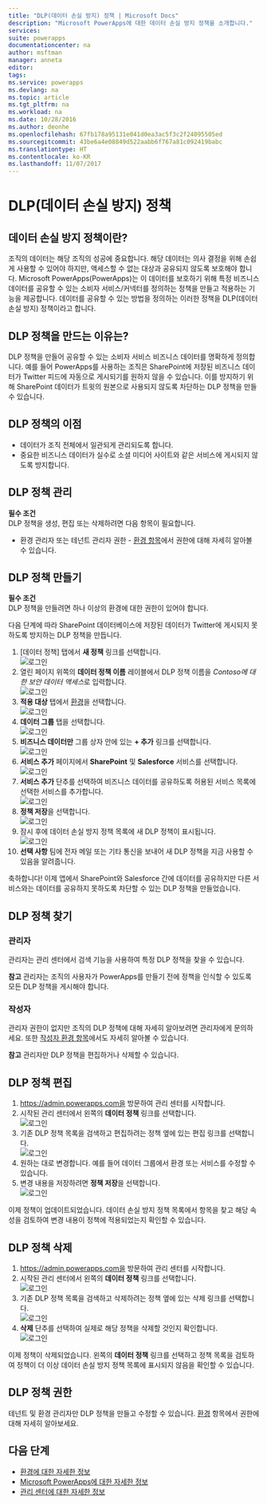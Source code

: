 ```yaml
---
title: "DLP(데이터 손실 방지) 정책 | Microsoft Docs"
description: "Microsoft PowerApps에 대한 데이터 손실 방지 정책을 소개합니다."
services: 
suite: powerapps
documentationcenter: na
author: msftman
manager: anneta
editor: 
tags: 
ms.service: powerapps
ms.devlang: na
ms.topic: article
ms.tgt_pltfrm: na
ms.workload: na
ms.date: 10/28/2016
ms.author: deonhe
ms.openlocfilehash: 67fb178a95131e041d0ea3ac5f3c2f24095505ed
ms.sourcegitcommit: 43be6a4e08849d522aabb6f767a81c092419babc
ms.translationtype: HT
ms.contentlocale: ko-KR
ms.lasthandoff: 11/07/2017
---
```

# <a name="data-loss-prevention-dlp-policies"></a>DLP(데이터 손실 방지) 정책
## <a name="what-is-a-data-loss-prevention-policy"></a>데이터 손실 방지 정책이란?
조직의 데이터는 해당 조직의 성공에 중요합니다. 해당 데이터는 의사 결정을 위해 손쉽게 사용할 수 있어야 하지만, 액세스할 수 없는 대상과 공유되지 않도록 보호해야 합니다. Microsoft PowerApps(PowerApps)는 이 데이터를 보호하기 위해 특정 비즈니스 데이터를 공유할 수 있는 소비자 서비스/커넥터를 정의하는 정책을 만들고 적용하는 기능을 제공합니다. 데이터를 공유할 수 있는 방법을 정의하는 이러한 정책을 DLP(데이터 손실 방지) 정책이라고 합니다.  

## <a name="why-create-a-dlp-policy"></a>DLP 정책을 만드는 이유는?
DLP 정책을 만들어 공유할 수 있는 소비자 서비스 비즈니스 데이터를 명확하게 정의합니다. 예를 들어 PowerApps를 사용하는 조직은 SharePoint에 저장된 비즈니스 데이터가 Twitter 피드에 자동으로 게시되기를 원하지 않을 수 있습니다. 이를 방지하기 위해 SharePoint 데이터가 트윗의 원본으로 사용되지 않도록 차단하는 DLP 정책을 만들 수 있습니다.

## <a name="benefits-of-a-dlp-policy"></a>DLP 정책의 이점
* 데이터가 조직 전체에서 일관되게 관리되도록 합니다.  
* 중요한 비즈니스 데이터가 실수로 소셜 미디어 사이트와 같은 서비스에 게시되지 않도록 방지합니다.   

## <a name="managing-dlp-policies"></a>DLP 정책 관리
**필수 조건**  
DLP 정책을 생성, 편집 또는 삭제하려면 다음 항목이 필요합니다.

* 환경 관리자 또는 테넌트 관리자 권한 - [환경 항목](environments-administration.md)에서 권한에 대해 자세히 알아볼 수 있습니다.

## <a name="create-a-dlp-policy"></a>DLP 정책 만들기
**필수 조건**  
DLP 정책을 만들려면 하나 이상의 환경에 대한 권한이 있어야 합니다.  

다음 단계에 따라 SharePoint 데이터베이스에 저장된 데이터가 Twitter에 게시되지 못하도록 방지하는 DLP 정책을 만듭니다.  

1. [데이터 정책] 탭에서 **새 정책** 링크를 선택합니다.  
   ![로그인](./media/prevent-data-loss/create-policy-1.png)    
2. 열린 페이지 위쪽의 **데이터 정책 이름** 레이블에서 DLP 정책 이름을 *Contoso에 대한 보안 데이터 액세스*로 입력합니다.   
   ![로그인](./media/prevent-data-loss/create-policy-2.png)  
3. **적용 대상** 탭에서 [환경](environments-administration.md)을 선택합니다.  
   ![로그인](./media/prevent-data-loss/create-policy-3.png)  
4. **데이터 그룹** 탭을 선택합니다.  
   ![로그인](./media/prevent-data-loss/create-policy-4.png)  
5. **비즈니스 데이터만** 그룹 상자 안에 있는 **+ 추가** 링크를 선택합니다.    
   ![로그인](./media/prevent-data-loss/create-policy-5.png)  
6. **서비스 추가** 페이지에서 **SharePoint** 및 **Salesforce** 서비스를 선택합니다.  
   ![로그인](./media/prevent-data-loss/create-policy-6.png)  
7. **서비스 추가** 단추를 선택하여 비즈니스 데이터를 공유하도록 허용된 서비스 목록에 선택한 서비스를 추가합니다.    
   ![로그인](./media/prevent-data-loss/create-policy-7.png)  
8. **정책 저장**을 선택합니다.  
   ![로그인](./media/prevent-data-loss/create-policy-8.png)  
9. 잠시 후에 데이터 손실 방지 정책 목록에 새 DLP 정책이 표시됩니다.  
   ![로그인](./media/prevent-data-loss/create-policy-9.png)  
10. **선택 사항** 팀에 전자 메일 또는 기타 통신을 보내어 새 DLP 정책을 지금 사용할 수 있음을 알려줍니다.

축하합니다! 이제 앱에서 SharePoint와 Salesforce 간에 데이터를 공유하지만 다른 서비스와는 데이터를 공유하지 못하도록 차단할 수 있는 DLP 정책을 만들었습니다.  

## <a name="find-a-dlp-policy"></a>DLP 정책 찾기
### <a name="admins"></a>관리자
관리자는 관리 센터에서 검색 기능을 사용하여 특정 DLP 정책을 찾을 수 있습니다.  

**참고** 관리자는 조직의 사용자가 PowerApps를 만들기 전에 정책을 인식할 수 있도록 모든 DLP 정책을 게시해야 합니다.

### <a name="makers"></a>작성자
관리자 권한이 없지만 조직의 DLP 정책에 대해 자세히 알아보려면 관리자에게 문의하세요. 또한 [작성자 환경 항목](environments-overview.md)에서도 자세히 알아볼 수 있습니다.  

**참고** 관리자만 DLP 정책을 편집하거나 삭제할 수 있습니다.  

## <a name="edit-a-dlp-policy"></a>DLP 정책 편집
1. https://admin.powerapps.com을 방문하여 관리 센터를 시작합니다.   
2. 시작된 관리 센터에서 왼쪽의 **데이터 정책** 링크를 선택합니다.  
   ![로그인](./media/prevent-data-loss/2.png)  
3. 기존 DLP 정책 목록을 검색하고 편집하려는 정책 옆에 있는 편집 링크를 선택합니다.  
   ![로그인](./media/prevent-data-loss/3.png)  
4. 원하는 대로 변경합니다. 예를 들어 데이터 그룹에서 환경 또는 서비스를 수정할 수 있습니다.  
5. 변경 내용을 저장하려면 **정책 저장**을 선택합니다.  
   ![로그인](./media/prevent-data-loss/create-policy-8.png)  

이제 정책이 업데이트되었습니다. 데이터 손실 방지 정책 목록에서 항목을 찾고 해당 속성을 검토하여 변경 내용이 정책에 적용되었는지 확인할 수 있습니다.   

## <a name="delete-a-dlp-policy"></a>DLP 정책 삭제
1. https://admin.powerapps.com을 방문하여 관리 센터를 시작합니다.    
2. 시작된 관리 센터에서 왼쪽의 **데이터 정책** 링크를 선택합니다.  
   ![로그인](./media/prevent-data-loss/2.png)  
3. 기존 DLP 정책 목록을 검색하고 삭제하려는 정책 옆에 있는 삭제 링크를 선택합니다.  
   ![로그인](./media/prevent-data-loss/3-delete.png)  
4. **삭제** 단추를 선택하여 실제로 해당 정책을 삭제할 것인지 확인합니다.  
   ![로그인](./media/prevent-data-loss/4.png)  

이제 정책이 삭제되었습니다. 왼쪽의 **데이터 정책** 링크를 선택하고 정책 목록을 검토하여 정책이 더 이상 데이터 손실 방지 정책 목록에 표시되지 않음을 확인할 수 있습니다.   

## <a name="dlp-policy-permissions"></a>DLP 정책 권한
테넌트 및 환경 관리자만 DLP 정책을 만들고 수정할 수 있습니다. [환경](environments-administration.md) 항목에서 권한에 대해 자세히 알아보세요.  

## <a name="next-steps"></a>다음 단계
* [환경에 대한 자세한 정보](environments-administration.md)  
* [Microsoft PowerApps에 대한 자세한 정보](getting-started.md)  
* [관리 센터에 대한 자세한 정보](introduction-to-the-admin-center.md)  

